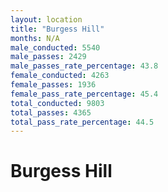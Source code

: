 ```yaml
---
layout: location
title: "Burgess Hill"
months: N/A
male_conducted: 5540
male_passes: 2429
male_passes_rate_percentage: 43.8
female_conducted: 4263
female_passes: 1936
female_pass_rate_percentage: 45.4
total_conducted: 9803
total_passes: 4365
total_pass_rate_percentage: 44.5
---
```


# Burgess Hill
